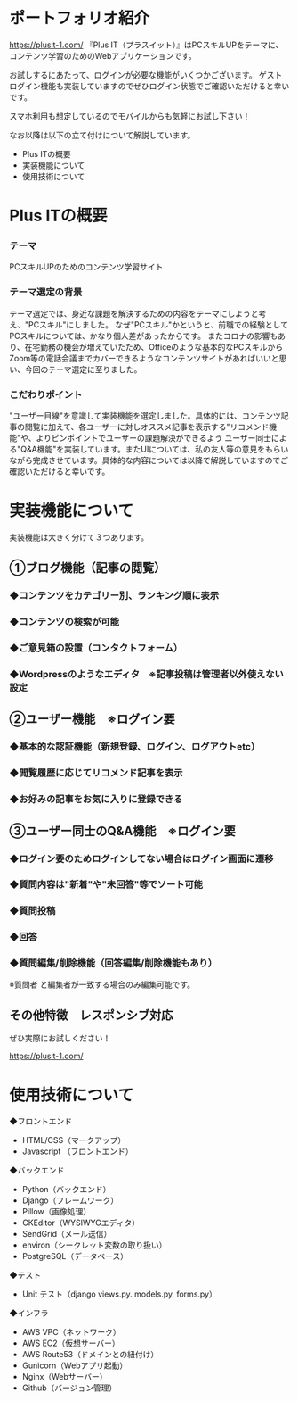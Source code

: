 # ポートフォリオ紹介
https://plusit-1.com/
『Plus IT（プラスイット）』はPCスキルUPをテーマに、コンテンツ学習のためのWebアプリケーションです。

お試しするにあたって、ログインが必要な機能がいくつかございます。
ゲストログイン機能も実装していますのでぜひログイン状態でご確認いただけると幸いです。

スマホ利用も想定しているのでモバイルからも気軽にお試し下さい！

なお以降は以下の立て付けについて解説しています。

* Plus ITの概要
* 実装機能について
* 使用技術について

# Plus ITの概要

### テーマ
PCスキルUPのためのコンテンツ学習サイト

### テーマ選定の背景
テーマ選定では、身近な課題を解決するための内容をテーマにしようと考え、"PCスキル"にしました。
なぜ"PCスキル"かというと、前職での経験としてPCスキルについては、かなり個人差があったからです。
またコロナの影響もあり、在宅勤務の機会が増えていたため、Officeのような基本的なPCスキルからZoom等の電話会議までカバーできるようなコンテンツサイトがあればいいと思い、今回のテーマ選定に至りました。

### こだわりポイント
"ユーザー目線"を意識して実装機能を選定しました。具体的には、コンテンツ記事の閲覧に加えて、各ユーザーに対しオススメ記事を表示する"リコメンド機能"や、よりピンポイントでユーザーの課題解決ができるよう
ユーザー同士による"Q&A機能"を実装しています。またUIについては、私の友人等の意見をもらいながら完成させています。具体的な内容については以降で解説していますのでご確認いただけると幸いです。

# 実装機能について

実装機能は大きく分けて３つあります。

## ①ブログ機能（記事の閲覧）

### ◆コンテンツをカテゴリー別、ランキング順に表示

### ◆コンテンツの検索が可能

### ◆ご意見箱の設置（コンタクトフォーム）

### ◆Wordpressのようなエディタ　※記事投稿は管理者以外使えない設定

## ②ユーザー機能　※ログイン要

### ◆基本的な認証機能（新規登録、ログイン、ログアウトetc）

### ◆閲覧履歴に応じてリコメンド記事を表示

### ◆お好みの記事をお気に入りに登録できる

## ③ユーザー同士のQ&A機能　※ログイン要

### ◆ログイン要のためログインしてない場合はログイン画面に遷移

### ◆質問内容は"新着"や"未回答"等でソート可能

### ◆質問投稿

### ◆回答

### ◆質問編集/削除機能（回答編集/削除機能もあり）
※質問者 と編集者が一致する場合のみ編集可能です。

## その他特徴　レスポンシブ対応

ぜひ実際にお試しください！

https://plusit-1.com/

# 使用技術について

◆フロントエンド
* HTML/CSS（マークアップ）
* Javascript （フロントエンド）

◆バックエンド
* Python（バックエンド）
* Django（フレームワーク）
* Pillow（画像処理）
* CKEditor（WYSIWYGエディタ）
* SendGrid（メール送信）
* environ（シークレット変数の取り扱い）
* PostgreSQL（データベース）

◆テスト
* Unit テスト（django views.py. models.py, forms.py）

◆インフラ
* AWS VPC（ネットワーク）
* AWS EC2（仮想サーバー）
* AWS Route53（ドメインとの紐付け）
* Gunicorn（Webアプリ起動）
* Nginx（Webサーバー）
* Github（バージョン管理）









